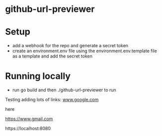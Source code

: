 # github-url-previewer

# Setup

- add a webhook for the repo and generate a secret token
- create an environment.env file using the environment.env.template file as a template and add the secret token

# Running locally

- run go build and then ./github-url-previewer to run


Testing adding lots of links: www.google.com

here

https://www.gmail.com

https://localhost:8080
